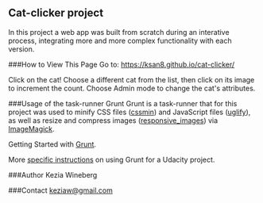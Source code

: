 ## Cat-clicker project

In this project a web app was built from scratch during an interative process, integrating more and more complex functionality with each version.

###How to View This Page
Go to: https://ksan8.github.io/cat-clicker/

Click on the cat! Choose a different cat from the list, then click on its image to increment the count. Choose Admin mode to change the cat's attributes.

###Usage of the task-runner Grunt
Grunt is a task-runner that for this project was used to
minify CSS files (<a href="https://github.com/gruntjs/grunt-contrib-cssmin">cssmin</a>) and JavaScript files (<a href="https://github.com/gruntjs/grunt-contrib-uglify">uglify</a>), as
well as resize and compress images (<a href="https://github.com/andismith/grunt-responsive-images">responsive_images</a>) via <a href="http://www.imagemagick.org/script/index.php">ImageMagick</a>.

Getting Started with <a href="http://gruntjs.com/getting-started">Grunt</a>.

More <a href="https://github.com/javsalazar/grunt-boilerplate">specific instructions</a> on using Grunt for a Udacity project.

###Author
Kezia Wineberg

###Contact
keziaw@gmail.com